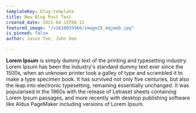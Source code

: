 ```yaml
---
templateKey: blog-template
title: New Blog Post Test
created_date: 2021-04-15T08:12
featured_image: "/v1616035966/image15_mqjweb.jpg"
is_pinned: false
author: Jason Tee, John Doe

---
```

**Lorem Ipsum** is simply dummy text of the printing and typesetting industry. Lorem Ipsum has been the industry's standard dummy text ever since the 1500s, when an unknown printer took a galley of type and scrambled it to make a type specimen book. It has survived not only five centuries, but also the leap into electronic typesetting, remaining essentially unchanged. It was popularised in the 1960s with the release of Letraset sheets containing Lorem Ipsum passages, and more recently with desktop publishing software like Aldus PageMaker including versions of Lorem Ipsum.